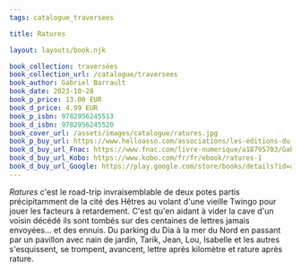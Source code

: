 ```yaml
---
tags: catalogue_traversees

title: Ratures

layout: layouts/book.njk

book_collection: traversées
book_collection_url: /catalogue/traversees
book_author: Gabriel Barrault
book_date: 2023-10-28
book_p_price: 13.00 EUR
book_d_price: 4.99 EUR
book_p_isbn: 9782956245513
book_d_isbn: 9782956245520
book_cover_url: /assets/images/catalogue/ratures.jpg
book_p_buy_url: https://www.helloasso.com/associations/les-editions-du-samedi/boutiques/test
book_d_buy_url_Fnac: https://www.fnac.com/livre-numerique/a18795703/Gabriel-Barrault-Ratures
book_d_buy_url_Kobo: https://www.kobo.com/fr/fr/ebook/ratures-1
book_d_buy_url_Google: https://play.google.com/store/books/details?id=aPbJEAAAQBAJ
---
```


*Ratures* c'est le road-trip invraisemblable de deux potes partis précipitamment de la cité des Hêtres au volant d'une vieille Twingo pour jouer les facteurs à retardement. C'est qu'en aidant à vider la cave d'un voisin décédé ils sont tombés sur des centaines de lettres jamais envoyées... et des ennuis.
Du parking du Dia à la mer du Nord en passant par un pavillon avec nain de jardin, Tarik, Jean, Lou, Isabelle et les autres s'esquissent, se trompent, avancent, lettre après kilomètre et rature après rature.